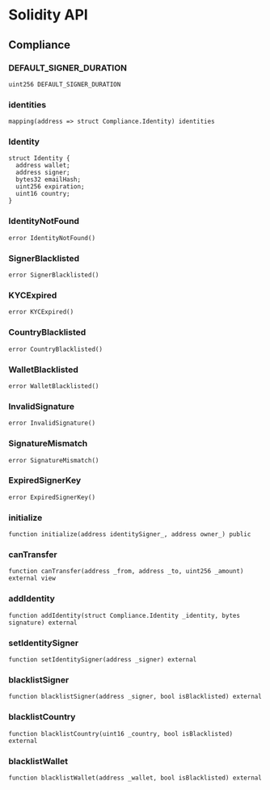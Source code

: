 # Solidity API

## Compliance

### DEFAULT_SIGNER_DURATION

```solidity
uint256 DEFAULT_SIGNER_DURATION
```

### identities

```solidity
mapping(address => struct Compliance.Identity) identities
```

### Identity

```solidity
struct Identity {
  address wallet;
  address signer;
  bytes32 emailHash;
  uint256 expiration;
  uint16 country;
}
```

### IdentityNotFound

```solidity
error IdentityNotFound()
```

### SignerBlacklisted

```solidity
error SignerBlacklisted()
```

### KYCExpired

```solidity
error KYCExpired()
```

### CountryBlacklisted

```solidity
error CountryBlacklisted()
```

### WalletBlacklisted

```solidity
error WalletBlacklisted()
```

### InvalidSignature

```solidity
error InvalidSignature()
```

### SignatureMismatch

```solidity
error SignatureMismatch()
```

### ExpiredSignerKey

```solidity
error ExpiredSignerKey()
```

### initialize

```solidity
function initialize(address identitySigner_, address owner_) public
```

### canTransfer

```solidity
function canTransfer(address _from, address _to, uint256 _amount) external view
```

### addIdentity

```solidity
function addIdentity(struct Compliance.Identity _identity, bytes signature) external
```

### setIdentitySigner

```solidity
function setIdentitySigner(address _signer) external
```

### blacklistSigner

```solidity
function blacklistSigner(address _signer, bool isBlacklisted) external
```

### blacklistCountry

```solidity
function blacklistCountry(uint16 _country, bool isBlacklisted) external
```

### blacklistWallet

```solidity
function blacklistWallet(address _wallet, bool isBlacklisted) external
```


